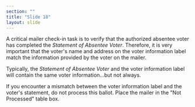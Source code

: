 ```yaml
---
section: ""
title: "Slide 18"
layout: slide
---
```


A critical mailer check-in task is to verify that the authorized absentee voter has completed the _Statement of Absentee Voter_. Therefore, it is very important that the voter's name and address on the voter information label match the information provided by the voter on the mailer.

Typically, the _Statement of Absentee Voter_ and the voter information label will contain the same voter information...but not always.

If you encounter a mismatch between the voter information label and the voter's statement, do not process this ballot. Place the mailer in the "Not Processed" table box.